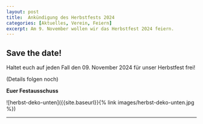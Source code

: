 ```yaml
---
layout: post
title:  Ankündigung des Herbstfests 2024
categories: [Aktuelles, Verein, Feiern]
excerpt: Am 9. November wollen wir das Herbstfest 2024 feiern.
---
```


## Save the date!

Haltet euch auf jeden Fall den 09. November 2024 für unser Herbstfest frei!

(Details folgen noch)

**Euer Festausschuss**

![herbst-deko-unten]({{site.baseurl}}{% link images/herbst-deko-unten.jpg %})

---
